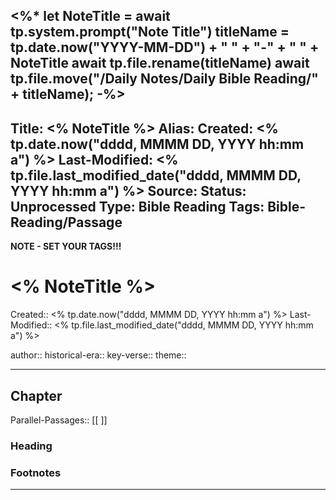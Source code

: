 <%*
let NoteTitle = await tp.system.prompt("Note Title")
titleName = tp.date.now("YYYY-MM-DD") + " " + "-" + " " + NoteTitle 
await tp.file.rename(titleName)
await tp.file.move("/Daily Notes/Daily Bible Reading/" + titleName);
-%>
---
Title: <% NoteTitle %>
Alias:
Created: <% tp.date.now("dddd, MMMM DD, YYYY hh:mm a") %>
Last-Modified: <% tp.file.last_modified_date("dddd, MMMM DD, YYYY hh:mm a") %>
Source: 
Status: Unprocessed
Type: Bible Reading
Tags:  Bible-Reading/Passage
---

**NOTE - SET YOUR TAGS!!!**


# <% NoteTitle %>
Created:: <% tp.date.now("dddd, MMMM DD, YYYY hh:mm a") %>
Last-Modified:: <% tp.file.last_modified_date("dddd, MMMM DD, YYYY hh:mm a") %>

author:: 
historical-era:: 
key-verse:: 
theme:: 

---

## Chapter
Parallel-Passages:: [[ ]]

### Heading



### Footnotes


---

